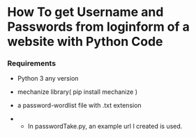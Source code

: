 # How To get Username and Passwords from loginform of a website with Python Code

### Requirements
- Python 3 any version
- mechanize library( pip install mechanize )
- a password-wordlist file with .txt extension

- - In passwordTake.py, an example url I created is used.
